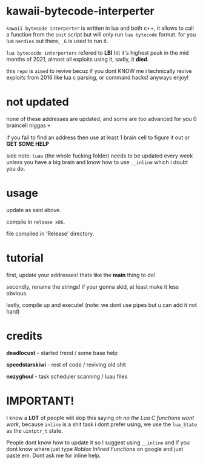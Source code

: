 # kawaii-bytecode-interperter

`kawaii bytecode interperter` is written in lua and both c++, it allows to call a function from the `init` script but will only run `lua bytecode` format. for you lua `nerdies` out there, `_G` is used to run it.

`lua bytecocde interperters` refered to **LBI** hit it's highest peak in the mid months of 2021, almost all exploits using it, sadly, it **died**.

this `repo` is `aimed` to revive becuz if you dont KNOW me i technically revive exploits from 2016 like lua c parsing, or command hacks! anyways enjoy!

# not updated

none of these addresses are updated, and some are too advanced for you 0 braincell niggas 💀

if you fail to find an address then use at least 1 brain cell to figure it out or **GET SOME HELP**

side note: `luau` (the whole fucking folder) needs to be updated every week unless you have a big brain and know how to use `__inline` which i doubt you do.
# usage

update as said above.

compile in `release x86`.

file compiled in 'Release\' directory.

# tutorial

first, update your addresses! thats like the **main** thing to do!

secondly, rename the strings! if your gonna skid, at least make it less obvious.

lastly, compile up and execute! (note: we dont use pipes but u can add it not hard)

# credits

**deadlocust** - started trend / some base help

**speedstarskiwi** - rest of code / reviving old shit

**nezyghoul** - task scheduler scanning / luau files

# IMPORTANT!

I know a **LOT** of people will skip this saying *oh no the Lua C functions wont work*, because `inline` is a shit task i dont prefer using, we use the `lua_State` as the `uintptr_t` state.

People dont know how to update it so I suggest using `__inline` and if you dont know where just type *Roblox Inlined Functions* on google and just paste em. Dont ask me for inline help.
